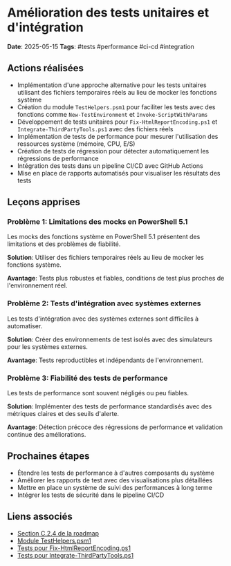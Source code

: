 # Amélioration des tests unitaires et d'intégration

**Date**: 2025-05-15
**Tags**: #tests #performance #ci-cd #integration

## Actions réalisées

- Implémentation d'une approche alternative pour les tests unitaires utilisant des fichiers temporaires réels au lieu de mocker les fonctions système
- Création du module `TestHelpers.psm1` pour faciliter les tests avec des fonctions comme `New-TestEnvironment` et `Invoke-ScriptWithParams`
- Développement de tests unitaires pour `Fix-HtmlReportEncoding.ps1` et `Integrate-ThirdPartyTools.ps1` avec des fichiers réels
- Implémentation de tests de performance pour mesurer l'utilisation des ressources système (mémoire, CPU, E/S)
- Création de tests de régression pour détecter automatiquement les régressions de performance
- Intégration des tests dans un pipeline CI/CD avec GitHub Actions
- Mise en place de rapports automatisés pour visualiser les résultats des tests

## Leçons apprises

### Problème 1: Limitations des mocks en PowerShell 5.1

Les mocks des fonctions système en PowerShell 5.1 présentent des limitations et des problèmes de fiabilité.

**Solution**: Utiliser des fichiers temporaires réels au lieu de mocker les fonctions système.

**Avantage**: Tests plus robustes et fiables, conditions de test plus proches de l'environnement réel.

### Problème 2: Tests d'intégration avec systèmes externes

Les tests d'intégration avec des systèmes externes sont difficiles à automatiser.

**Solution**: Créer des environnements de test isolés avec des simulateurs pour les systèmes externes.

**Avantage**: Tests reproductibles et indépendants de l'environnement.

### Problème 3: Fiabilité des tests de performance

Les tests de performance sont souvent négligés ou peu fiables.

**Solution**: Implémenter des tests de performance standardisés avec des métriques claires et des seuils d'alerte.

**Avantage**: Détection précoce des régressions de performance et validation continue des améliorations.

## Prochaines étapes

- Étendre les tests de performance à d'autres composants du système
- Améliorer les rapports de test avec des visualisations plus détaillées
- Mettre en place un système de suivi des performances à long terme
- Intégrer les tests de sécurité dans le pipeline CI/CD

## Liens associés

- [Section C.2.4 de la roadmap](../../../Roadmap/roadmap_complete.md#c24-intégration-avec-des-outils-danalyse-tiers)
- [Module TestHelpers.psm1](../../../development/development/scripts/analysis/development/testing/tests/TestHelpers.psm1)
- [Tests pour Fix-HtmlReportEncoding.ps1](../../../development/development/scripts/analysis/development/testing/tests/Fix-HtmlReportEncoding.Tests.ps1)
- [Tests pour Integrate-ThirdPartyTools.ps1](../../../development/development/scripts/analysis/development/testing/tests/Integrate-ThirdPartyTools.RealFiles.Tests.ps1)
